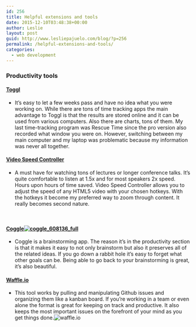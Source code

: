 ```yaml
---
id: 256
title: Helpful extensions and tools
date: 2015-12-10T03:48:38+00:00
author: Leslie
layout: post
guid: http://www.lesliepajuelo.com/blog/?p=256
permalink: /helpful-extensions-and-tools/
categories:
  - web development
---
```

### Productivity tools

#### <a href="https://toggl.com/" target="_blank">Toggl</a>

  * It&#8217;s easy to let a few weeks pass and have no idea what you were working on. While there are tons of time tracking apps the main advantage to Toggl is that the results are stored online and it can be used from various computers. Also there are charts, tons of them. My last time-tracking program was Rescue Time since the pro version also recorded what window you were on. However, switching between my main computer and my laptop was problematic because my information was never all together.

#### <a href="https://chrome.google.com/webstore/detail/video-speed-controller/nffaoalbilbmmfgbnbgppjihopabppdk?hl=en" target="_blank">Video Speed Controller</a>

  * A must have for watching tons of lectures or longer conference talks. It&#8217;s quite comfortable to listen at 1.5x and for most speakers 2x speed. Hours upon hours of time saved. Video Speed Controller allows you to adjust the speed of any HTML5 video with your chosen hotkeys. With the hotkeys it become my preferred way to zoom through content. It really becomes second nature.

&nbsp;

#### <a href="https://coggle.it/" target="_blank">Coggle<img class="size-medium wp-image-258 alignright" src="http://i2.wp.com/www.lesliepajuelo.com/blog/wp-content/uploads/2015/12/coggle_608136_full-300x125.jpg?fit=300%2C125" alt="coggle_608136_full" srcset="http://i1.wp.com/www.lesliepajuelo.com/blog/wp-content/uploads/2015/12/coggle_608136_full.jpg?resize=300%2C125 300w, http://i1.wp.com/www.lesliepajuelo.com/blog/wp-content/uploads/2015/12/coggle_608136_full.jpg?resize=768%2C319 768w, http://i1.wp.com/www.lesliepajuelo.com/blog/wp-content/uploads/2015/12/coggle_608136_full.jpg?w=955 955w" sizes="(max-width: 300px) 100vw, 300px" data-recalc-dims="1" /><br /> </a>

  * Coggle is a brainstorming app. The reason it&#8217;s in the productivity section is that it makes it easy to not only brainstorm but also it preserves all of the related ideas. If you go down a rabbit hole it&#8217;s easy to forget what other goals can be. Being able to go back to your brainstorming is great, it&#8217;s also beautiful.

#### <a href="https://waffle.io/" target="_blank">Waffle.io</a>

  * This tool works by pulling and manipulating Github issues and organizing them like a kanban board. If you&#8217;re working in a team or even alone the format is great for keeping on track and productive. It also keeps the most important issues on the forefront of your mind as you get things done.<img class=" wp-image-257 aligncenter" src="http://i0.wp.com/www.lesliepajuelo.com/blog/wp-content/uploads/2015/12/waffle.png?resize=471%2C245" alt="waffle.io" srcset="http://i0.wp.com/www.lesliepajuelo.com/blog/wp-content/uploads/2015/12/waffle.png?resize=300%2C156 300w, http://i0.wp.com/www.lesliepajuelo.com/blog/wp-content/uploads/2015/12/waffle.png?resize=768%2C399 768w, http://i0.wp.com/www.lesliepajuelo.com/blog/wp-content/uploads/2015/12/waffle.png?resize=1024%2C532 1024w, http://i0.wp.com/www.lesliepajuelo.com/blog/wp-content/uploads/2015/12/waffle.png?w=1574 1574w" sizes="(max-width: 471px) 100vw, 471px" data-recalc-dims="1" />